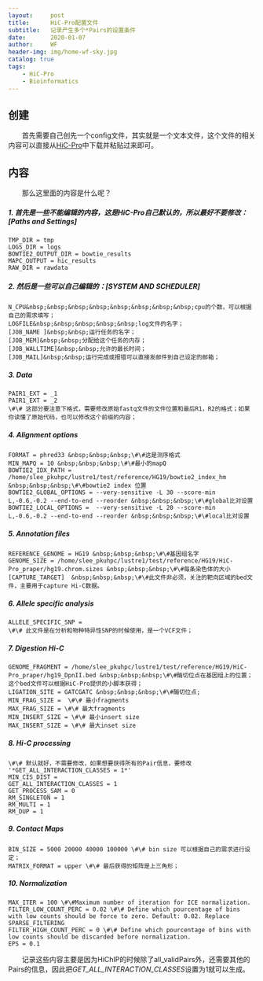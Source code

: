 ```yaml
---
layout:     post
title:      HiC-Pro配置文件
subtitle:   记录产生多个*Pairs的设置条件
date:       2020-01-07
author:     WF
header-img: img/home-wf-sky.jpg
catalog: true
tags:
    - HiC-Pro
    - Bioinformatics
---
```


## 创建
&emsp;&emsp;首先需要自己创先一个config文件，其实就是一个文本文件，这个文件的相关内容可以直接从[HiC-Pro]([https://github.com/nservant/HiC-Pro])中下载并粘贴过来即可。

## 内容
&emsp;&emsp;那么这里面的内容是什么呢？

##### 1. 首先是一些不能编辑的内容，这是HiC-Pro自己默认的，所以最好不要修改：[Paths and Settings]

	TMP_DIR = tmp
	LOGS_DIR = logs
	BOWTIE2_OUTPUT_DIR = bowtie_results
	MAPC_OUTPUT = hic_results
	RAW_DIR = rawdata

##### 2. 然后是一些可以自己编辑的：[SYSTEM AND SCHEDULER]


	N_CPU&nbsp;&nbsp;&nbsp;&nbsp;&nbsp;&nbsp;&nbsp;&nbsp;cpu的个数，可以根据自己的需求填写；
	LOGFILE&nbsp;&nbsp;&nbsp;&nbsp;&nbsp;log文件的名字；
	[JOB_NAME ]&nbsp;&nbsp;运行任务的名字；
	[JOB_MEM]&nbsp;&nbsp;分配给这个任务的内存；
	[JOB_WALLTIME]&nbsp;&nbsp;允许的最长时间；
	[JOB_MAIL]&nbsp;&nbsp;运行完成或报错可以直接发邮件到自己设定的邮箱；

##### 3. Data

	PAIR1_EXT = _1
	PAIR1_EXT = _2
	\#\# 这部分要注意下格式，需要修改原始fastq文件的文件位置和最后R1，R2的格式；如果你读懂了原始代码，也可以修改这个前缀的内容；

##### 4. Alignment options

	FORMAT = phred33 &nbsp;&nbsp;&nbsp;\#\#这是测序格式
	MIN_MAPQ = 10 &nbsp;&nbsp;&nbsp;\#\#最小的mapQ
	BOWTIE2_IDX_PATH = /home/slee_pkuhpc/lustre1/test/reference/HG19/bowtie2_index_hm &nbsp;&nbsp;&nbsp;\#\#bowtie2 index 位置
	BOWTIE2_GLOBAL_OPTIONS = --very-sensitive -L 30 --score-min L,-0.6,-0.2 --end-to-end --reorder &nbsp;&nbsp;&nbsp;\#\#global比对设置
	BOWTIE2_LOCAL_OPTIONS =  --very-sensitive -L 20 --score-min L,-0.6,-0.2 --end-to-end --reorder &nbsp;&nbsp;&nbsp;\#\#local比对设置

##### 5. Annotation files

	REFERENCE_GENOME = HG19 &nbsp;&nbsp;&nbsp;\#\#基因组名字
	GENOME_SIZE = /home/slee_pkuhpc/lustre1/test/reference/HG19/HiC-Pro_praper/hg19.chrom.sizes &nbsp;&nbsp;&nbsp;\#\#每条染色体的大小
	[CAPTURE_TARGET]  &nbsp;&nbsp;&nbsp;\#\#此文件非必须，关注的靶向区域的bed文件，主要用于capture Hi-C数据。

##### 6. Allele specific analysis

	ALLELE_SPECIFIC_SNP = 
	\#\# 此文件是在分析和物种特异性SNP的时候使用，是一个VCF文件；

##### 7. Digestion Hi-C

	GENOME_FRAGMENT = /home/slee_pkuhpc/lustre1/test/reference/HG19/HiC-Pro_praper/hg19_DpnII.bed &nbsp;&nbsp;&nbsp;\#\#酶切位点在基因组上的位置；这个bed文件可以根据HiC-Pro提供的小脚本获得；
	LIGATION_SITE = GATCGATC &nbsp;&nbsp;&nbsp;\#\#酶切位点;
	MIN_FRAG_SIZE =  \#\# 最小fragments 
	MAX_FRAG_SIZE = \#\# 最大fragments 
	MIN_INSERT_SIZE = \#\# 最小insert size 
	MAX_INSERT_SIZE = \#\# 最大inset size 

##### 8. Hi-C processing

	\#\# 默认就好，不需要修改，如果想要获得所有的Pair信息，要修改 '*GET_ALL_INTERACTION_CLASSES = 1*'
	MIN_CIS_DIST =
	GET_ALL_INTERACTION_CLASSES = 1
	GET_PROCESS_SAM = 0
	RM_SINGLETON = 1
	RM_MULTI = 1
	RM_DUP = 1

##### 9. Contact Maps

	BIN_SIZE = 5000 20000 40000 100000 \#\# bin size 可以根据自己的需求进行设定；
	MATRIX_FORMAT = upper \#\# 最后获得的矩阵是上三角形；

##### 10. Normalization

	MAX_ITER = 100 \#\#Maximum number of iteration for ICE normalization.
	FILTER_LOW_COUNT_PERC = 0.02 \#\# Define which pourcentage of bins with low counts should be force to zero. Default: 0.02. Replace SPARSE_FILTERING
	FILTER_HIGH_COUNT_PERC = 0 \#\# Define which pourcentage of bins with low counts should be discarded before normalization. 
	EPS = 0.1

&emsp;&emsp;记录这些内容主要是因为HiChIP的时候除了all_validPairs外，还需要其他的Pairs的信息，因此把*GET_ALL_INTERACTION_CLASSES*设置为1就可以生成。
